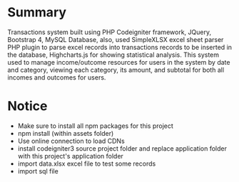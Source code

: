 # Summary
Transactions system built using PHP Codeigniter framework, JQuery, Bootstrap 4, MySQL Database,  also, used SimpleXLSX excel sheet parser PHP plugin to parse excel records into transactions records to be inserted in the database,  Highcharts.js for showing statistical analysis. This system used to manage income/outcome resources for users in the system by date and category, viewing each category, its amount, and subtotal for both all incomes and outcomes for users.

# Notice
* Make sure to install all npm packages for this project
* npm install (within assets folder)
* Use online connection to load CDNs
* install codeigniter3 source project folder and replace application folder with this project's application folder
* import data.xlsx excel file to test some records
* import sql file